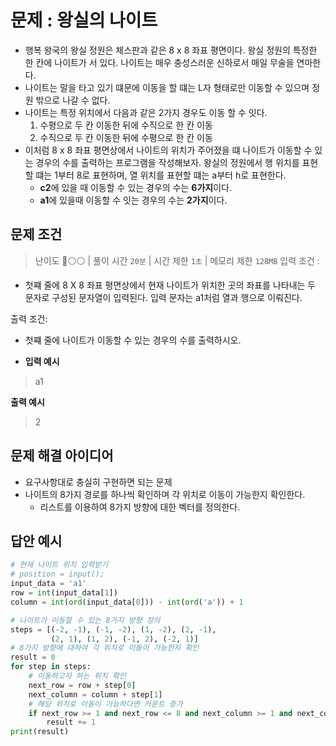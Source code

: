 # 문제 : 왕실의 나이트

- 행복 왕국의 왕실 정원은 체스판과 같은 8 x 8 좌표 평면이다. 왕실 정원의 특정한 한 칸에 나이트가 서 있다. 나이트는 매우 충성스러운 신하로서 매일 무술을 연마한다.
- 나이트는 말을 타고 있기 떄문에 이동을 할 떄는 L자 형태로만 이동할 수 있으며 정원 밖으로 나갈 수 없다.
- 나이트는 특정 위치에서 다음과 같은 2가지 경우도 이동 할 수 잇다.
  1. 수평으로 두 칸 이동한 뒤에 수직으로 한 칸 이동
  2. 수직으로 두 칸 이동한 뒤에 수평으로 한 칸 이동
- 이처럼 8 x 8 좌표 평면상에서 나이트의 위치가 주어졌을 떄 나이트가 이동할 수 있는 경우의 수를 출력하는 프로그램을 작성해보자. 왕실의 정원에서 행 위치를 표현할 떄는 1부터 8로 표현하며, 열 위치를 표현할 떄는 a부터 h로 표현한다.
  - **c2**에 있을 때 이동할 수 있는 경우의 수는 **6가지**이다.
  - **a1**에 있을때 이동할 수 잇는 경우의 수는 **2가지**이다.

## 문제 조건

> 난이도 🔴⚪⚪ | 풀이 시간 `20분` | 시간 제한 `1초` | 메모리 제한 `128MB`
> 입력 조건 :

- 첫쨰 줄에 8 X 8 좌표 평면상에서 현재 나이트가 위치한 곳의 좌표를 나타내는 두 문자로 구성된 문자열이 입력된다. 입력 문자는 a1처럼 열과 행으로 이뤄진다.

출력 조건:

- 첫쨰 줄에 나이트가 이동할 수 있는 경우의 수를 출력하시오.

- **입력 예시**

> a1

**출력 예시**

> 2

## 문제 해결 아이디어

- 요구사항대로 충실히 구현하면 되는 문제
- 나이트의 8가지 경로를 하나씩 확인하며 각 위치로 이동이 가능한지 확인한다.
  - 리스트를 이용하여 8가지 방향에 대한 벡터를 정의한다.

## 답안 예시

```py
# 현재 나이트 위치 입력받기
# position = input();
input_data = 'a1'
row = int(input_data[1])
column = int(ord(input_data[0])) - int(ord('a')) + 1

# 나이트가 이동할 수 있는 8가지 방향 정의
steps = [(-2, -1), (-1, -2), (1, -2), (2, -1),
         (2, 1), (1, 2), (-1, 2), (-2, 1)]
# 8가지 방향에 대하여 각 위치로 이동이 가능한지 확인
result = 0
for step in steps:
    # 이동하고자 하는 위치 확인
    next_row = row + step[0]
    next_column = column + step[1]
    # 해당 위치로 이동이 가능하다면 카운트 증가
    if next_row >= 1 and next_row <= 8 and next_column >= 1 and next_column <= 8:
        result += 1
print(result)

```
